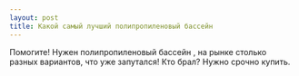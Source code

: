 ```yaml
---
layout: post 
title: Какой самый лучший полипропиленовый бассейн 
--- 
```

Помогите! Нужен полипропиленовый бассейн , на рынке столько разных вариантов, что уже запутался! Кто брал? Нужно срочно купить.
